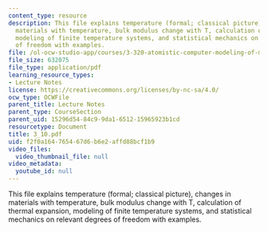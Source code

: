 ```yaml
---
content_type: resource
description: This file explains temperature (formal; classical picture), changes in
  materials with temperature, bulk modulus change with T, calculation of thermal expansion,
  modeling of finite temperature systems, and statistical mechanics on relevant degrees
  of freedom with examples.
file: /ol-ocw-studio-app/courses/3-320-atomistic-computer-modeling-of-materials-sma-5107-spring-2005/f2f0a164765467d6b6e2affd88bcf1b9_3_10.pdf
file_size: 632075
file_type: application/pdf
learning_resource_types:
- Lecture Notes
license: https://creativecommons.org/licenses/by-nc-sa/4.0/
ocw_type: OCWFile
parent_title: Lecture Notes
parent_type: CourseSection
parent_uid: 15296d54-84c9-9da1-6512-15965923b1cd
resourcetype: Document
title: 3_10.pdf
uid: f2f0a164-7654-67d6-b6e2-affd88bcf1b9
video_files:
  video_thumbnail_file: null
video_metadata:
  youtube_id: null
---
```

This file explains temperature (formal; classical picture), changes in materials with temperature, bulk modulus change with T, calculation of thermal expansion, modeling of finite temperature systems, and statistical mechanics on relevant degrees of freedom with examples.